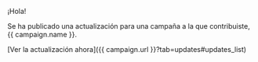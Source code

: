 ¡Hola!

Se ha publicado una actualización para una campaña a la que contribuiste, {{ campaign.name }}.

[Ver la actualización ahora]({{ campaign.url }}?tab=updates#updates_list)
